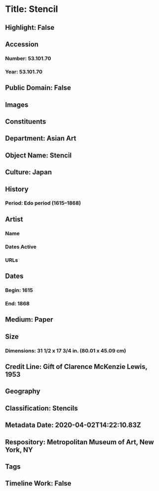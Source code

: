 # Title: Stencil
## Highlight: False
## Accession
### Number: 53.101.70
### Year: 53.101.70
## Public Domain: False
## Images
## Constituents
## Department: Asian Art
## Object Name: Stencil
## Culture: Japan
## History
### Period: Edo period (1615–1868)
## Artist
### Name
### Dates Active
### URLs
## Dates
### Begin: 1615
### End: 1868
## Medium: Paper
## Size
### Dimensions: 31 1/2 x 17 3/4 in. (80.01 x 45.09 cm)
## Credit Line: Gift of Clarence McKenzie Lewis, 1953
## Geography
## Classification: Stencils
## Metadata Date: 2020-04-02T14:22:10.83Z
## Respository: Metropolitan Museum of Art, New York, NY
## Tags
## Timeline Work: False